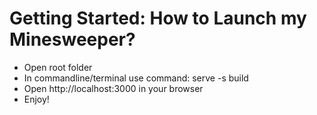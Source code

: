 # Getting Started: How to Launch my Minesweeper?
- Open root folder
- In commandline/terminal use command: serve -s build
- Open http://localhost:3000 in your browser
- Enjoy!

